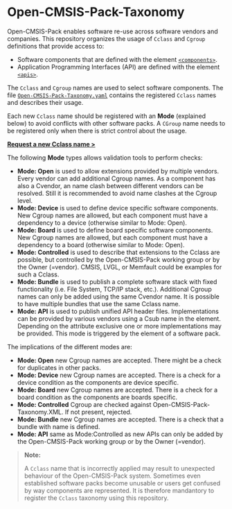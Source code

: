 # Open-CMSIS-Pack-Taxonomy

Open-CMSIS-Pack enables software re-use across software vendors and companies. This repository organizes the usage of `Cclass` and `Cgroup` definitions that provide access to:

- Software components that are defined with the element [`<components>`](https://open-cmsis-pack.github.io/Open-CMSIS-Pack-Spec/main/html/pdsc_components_pg.html).
- Application Programming Interfaces (API) are defined with the element [`<apis>`](https://open-cmsis-pack.github.io/Open-CMSIS-Pack-Spec/main/html/pdsc_apis_pg.html).

The `Cclass` and `Cgroup` names are used to select software components. The file [`Open-CMSIS-Pack-Taxonomy.yaml`](https://github.com/Open-CMSIS-Pack/Open-CMSIS-Pack-Taxonomy/blob/main/Open-CMSIS-Pack-Taxonomy.yaml) contains the registered `Cclass` names and describes their usage.

Each new `Cclass` name should be registered with an **Mode** (explained below) to avoid conflicts with other software packs.  A `CGroup` name needs to be registered only when there is strict control about the usage.

[**Request a new Cclass name >**](https://github.com/Open-CMSIS-Pack/Open-CMSIS-Pack-Taxonomy/issues/new?assignees=&labels=new+Cclass&projects=&template=cclass_request.yml&title=%5BCclass+Request%3A%5D+Cclass+%3D+)

The following **Mode** types allows validation tools to perform checks:

- **Mode: Open** is used to allow extensions provided by multiple vendors. Every vendor can add additional Cgroup names. As a component has also a Cvendor, an name clash between different vendors can be resolved. Still it is recommended to avoid name clashes at the Cgroup level.
- **Mode: Device** is used to define device specific software components. New Cgroup names are allowed, but each component must have a dependency to a device (otherwise similar to Mode: Open).
- **Mode: Board** is used to define board specific software components. New Cgroup names are allowed, but each component must have a dependency to a board (otherwise similar to Mode: Open).
- **Mode: Controlled** is used to describe that extensions to the Cclass are possible, but controlled by the Open-CMSIS-Pack working group or by the Owner (=vendor). CMSIS, LVGL, or Memfault could be examples for such a Cclass.
- **Mode: Bundle** is used to publish a complete software stack with fixed functionality (i.e. File System, TCP/IP stack, etc.). Additional Cgroup names can only be added using the same Cvendor name. It is possible to have multiple bundles that use the same Cclass name.
- **Mode: API** is used to publish unified API header files. Implementations can be provided by various vendors using a Csub name in the element. Depending on the attribute exclusive one or more implementations may be provided. This mode is triggered by the element <apis> of a software pack.

The implications of the different modes are:
- **Mode: Open** new Cgroup names are accepted. There might be a check for duplicates in other packs.
- **Mode: Device** new Cgroup names are accepted. There is a check for a device condition as the components are device specific.
- **Mode: Board** new Cgroup names are accepted. There is a check for a board condition as the components are boards specific.
- **Mode: Controlled** Cgroup are checked against Open-CMSIS-Pack-Taxonomy.XML. If not present, rejected.
- **Mode: Bundle** new Cgroup names are accepted. There is a check that a bundle with name is defined.
- **Mode: API** same as Mode:Controlled as new APIs can only be added by the Open-CMSIS-Pack working group or by the Owner (=vendor).

> **Note:**
>
> A `Cclass` name that is incorrectly applied may result to unexpected behaviour of the Open-CMSIS-Pack system. Sometimes even established software packs become unusable or users get confused by way components are represented. It is therefore mandantory to register the `Cclass` taxonomy using this repository.
